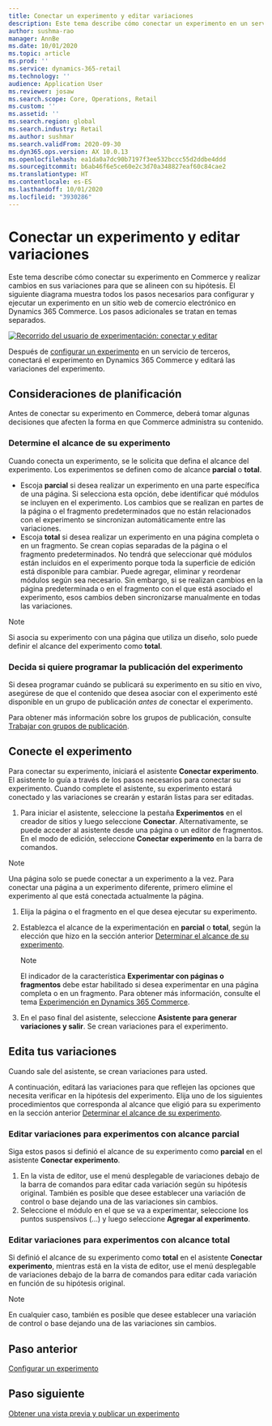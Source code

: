 ```yaml
---
title: Conectar un experimento y editar variaciones
description: Este tema describe cómo conectar un experimento en un servicio de terceros a Dynamics 365 Commerce y cómo editar variaciones para el experimento.
author: sushma-rao
manager: AnnBe
ms.date: 10/01/2020
ms.topic: article
ms.prod: ''
ms.service: dynamics-365-retail
ms.technology: ''
audience: Application User
ms.reviewer: josaw
ms.search.scope: Core, Operations, Retail
ms.custom: ''
ms.assetid: ''
ms.search.region: global
ms.search.industry: Retail
ms.author: sushmar
ms.search.validFrom: 2020-09-30
ms.dyn365.ops.version: AX 10.0.13
ms.openlocfilehash: ea1da0a7dc90b7197f3ee532bccc55d2ddbe4ddd
ms.sourcegitcommit: b6ab46f6e5ce60e2c3d70a348827eaf60c84cae2
ms.translationtype: HT
ms.contentlocale: es-ES
ms.lasthandoff: 10/01/2020
ms.locfileid: "3930286"
---
```

# <a name="connect-an-experiment-and-edit-variations"></a>Conectar un experimento y editar variaciones

Este tema describe cómo conectar su experimento en Commerce y realizar cambios en sus variaciones para que se alineen con su hipótesis. El siguiente diagrama muestra todos los pasos necesarios para configurar y ejecutar un experimento en un sitio web de comercio electrónico en Dynamics 365 Commerce. Los pasos adicionales se tratan en temas separados.

[ ![Recorrido del usuario de experimentación: conectar y editar](./media/experimentation_connect_edit.svg) ](./media/experimentation_connect_edit.svg#lightbox)

Después de [configurar un experimento](experimentation-setup.md) en un servicio de terceros, conectará el experimento en Dynamics 365 Commerce y editará las variaciones del experimento.

## <a name="planning-considerations"></a>Consideraciones de planificación

Antes de conectar su experimento en Commerce, deberá tomar algunas decisiones que afecten la forma en que Commerce administra su contenido.

### <a name="determine-the-scope-of-your-experiment"></a>Determine el alcance de su experimento
Cuando conecta un experimento, se le solicita que defina el alcance del experimento. Los experimentos se definen como de alcance **parcial** o **total**.
- Escoja **parcial** si desea realizar un experimento en una parte específica de una página. Si selecciona esta opción, debe identificar qué módulos se incluyen en el experimento. Los cambios que se realizan en partes de la página o el fragmento predeterminados que no están relacionados con el experimento se sincronizan automáticamente entre las variaciones.
- Escoja **total** si desea realizar un experimento en una página completa o en un fragmento. Se crean copias separadas de la página o el fragmento predeterminados. No tendrá que seleccionar qué módulos están incluidos en el experimento porque toda la superficie de edición está disponible para cambiar. Puede agregar, eliminar y reordenar módulos según sea necesario. Sin embargo, si se realizan cambios en la página predeterminada o en el fragmento con el que está asociado el experimento, esos cambios deben sincronizarse manualmente en todas las variaciones.

<!-- not to editors, we're adding an image here to illustrate the difference. it will help.) -->

> [!NOTE]
> Si asocia su experimento con una página que utiliza un diseño, solo puede definir el alcance del experimento como **total**.

### <a name="decide-if-you-want-to-schedule-when-your-experiment-is-published"></a>Decida si quiere programar la publicación del experimento
Si desea programar cuándo se publicará su experimento en su sitio en vivo, asegúrese de que el contenido que desea asociar con el experimento esté disponible en un grupo de publicación *antes de* conectar el experimento. 

Para obtener más información sobre los grupos de publicación, consulte [Trabajar con grupos de publicación](publish-groups.md).


## <a name="connect-your-experiment"></a>Conecte el experimento
Para conectar su experimento, iniciará el asistente **Conectar experimento**. El asistente lo guía a través de los pasos necesarios para conectar su experimento. Cuando complete el asistente, su experimento estará conectado y las variaciones se crearán y estarán listas para ser editadas.

1. Para iniciar el asistente, seleccione la pestaña **Experimentos** en el creador de sitios y luego seleccione **Conectar**. Alternativamente, se puede acceder al asistente desde una página o un editor de fragmentos. En el modo de edición, seleccione **Conectar experimento** en la barra de comandos.

> [!NOTE]
> Una página solo se puede conectar a un experimento a la vez. Para conectar una página a un experimento diferente, primero elimine el experimento al que está conectada actualmente la página.

1. Elija la página o el fragmento en el que desea ejecutar su experimento.
1. Establezca el alcance de la experimentación en **parcial** o **total**, según la elección que hizo en la sección anterior [Determinar el alcance de su experimento](#determine-the-scope-of-your-experiment).
    > [!NOTE]
    > El indicador de la característica **Experimentar con páginas o fragmentos** debe estar habilitado si desea experimentar en una página completa o en un fragmento. Para obtener más información, consulte el tema [Experimención en Dynamics 365 Commerce](experimentation-overview.md).
    
1. En el paso final del asistente, seleccione **Asistente para generar variaciones y salir**. Se crean variaciones para el experimento. 

## <a name="edit-your-variations"></a>Edita tus variaciones
Cuando sale del asistente, se crean variaciones para usted. 

A continuación, editará las variaciones para que reflejen las opciones que necesita verificar en la hipótesis del experimento. Elija uno de los siguientes procedimientos que corresponda al alcance que eligió para su experimento en la sección anterior [Determinar el alcance de su experimento](#determine-the-scope-of-your-experiment).

### <a name="edit-variations-for-experiments-with-partial-scope"></a>Editar variaciones para experimentos con alcance parcial
Siga estos pasos si definió el alcance de su experimento como **parcial** en el asistente **Conectar experimento**.

1. En la vista de editor, use el menú desplegable de variaciones debajo de la barra de comandos para editar cada variación según su hipótesis original. También es posible que desee establecer una variación de control o base dejando una de las variaciones sin cambios.
1. Seleccione el módulo en el que se va a experimentar, seleccione los puntos suspensivos (...) y luego seleccione **Agregar al experimento**.

### <a name="edit-variations-for-experiments-with-entire-scope"></a>Editar variaciones para experimentos con alcance total
Si definió el alcance de su experimento como **total** en el asistente **Conectar experimento**, mientras está en la vista de editor, use el menú desplegable de variaciones debajo de la barra de comandos para editar cada variación en función de su hipótesis original. 

> [!NOTE]
> En cualquier caso, también es posible que desee establecer una variación de control o base dejando una de las variaciones sin cambios.

## <a name="previous-step"></a>Paso anterior
[Configurar un experimento](experimentation-setup.md) 


## <a name="next-step"></a>Paso siguiente
[Obtener una vista previa y publicar un experimento](experimentation-preview-publish.md)
